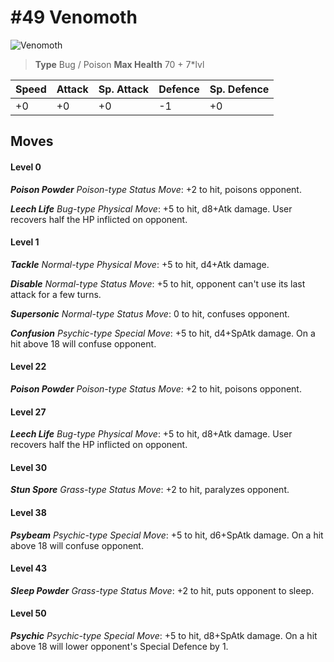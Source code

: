 # #49 Venomoth


![Venomoth](https://img.pokemondb.net/sprites/home/normal/1x/venomoth.png)

> **Type** Bug / Poison
> **Max Health** 70 + 7\*lvl

| Speed | Attack | Sp. Attack | Defence | Sp. Defence |
| ----- | ------ | ---------- | ------- | ----------- |
| +0 | +0 | +0 | -1 | +0 |

## Moves
#### Level 0

***Poison Powder** Poison-type Status Move*: +2 to hit, poisons opponent.

***Leech Life** Bug-type Physical Move*: +5 to hit, d8+Atk damage. User recovers half the HP inflicted on opponent.
#### Level 1

***Tackle** Normal-type Physical Move*: +5 to hit, d4+Atk damage. 

***Disable** Normal-type Status Move*: +5 to hit, opponent can't use its last attack for a few turns.

***Supersonic** Normal-type Status Move*: 0 to hit, confuses opponent.

***Confusion** Psychic-type Special Move*: +5 to hit, d4+SpAtk damage. On a hit above 18 will confuse opponent.
#### Level 22

***Poison Powder** Poison-type Status Move*: +2 to hit, poisons opponent.
#### Level 27

***Leech Life** Bug-type Physical Move*: +5 to hit, d8+Atk damage. User recovers half the HP inflicted on opponent.
#### Level 30

***Stun Spore** Grass-type Status Move*: +2 to hit, paralyzes opponent.
#### Level 38

***Psybeam** Psychic-type Special Move*: +5 to hit, d6+SpAtk damage. On a hit above 18 will confuse opponent.
#### Level 43

***Sleep Powder** Grass-type Status Move*: +2 to hit, puts opponent to sleep.
#### Level 50

***Psychic** Psychic-type Special Move*: +5 to hit, d8+SpAtk damage. On a hit above 18 will lower opponent's Special Defence by 1.

